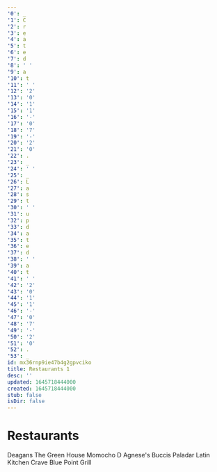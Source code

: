 ```yaml
---
'0': _
'1': C
'2': r
'3': e
'4': a
'5': t
'6': e
'7': d
'8': ' '
'9': a
'10': t
'11': ' '
'12': '2'
'13': '0'
'14': '1'
'15': '1'
'16': '-'
'17': '0'
'18': '7'
'19': '-'
'20': '2'
'21': '0'
'22': .
'23': _
'24': ' '
'25': _
'26': L
'27': a
'28': s
'29': t
'30': ' '
'31': u
'32': p
'33': d
'34': a
'35': t
'36': e
'37': d
'38': ' '
'39': a
'40': t
'41': ' '
'42': '2'
'43': '0'
'44': '1'
'45': '1'
'46': '-'
'47': '0'
'48': '7'
'49': '-'
'50': '2'
'51': '0'
'52': .
'53': _
id: mx36rnp9ie47b4g2gpvciko
title: Restaurants 1
desc: ''
updated: 1645718444000
created: 1645718444000
stub: false
isDir: false
---
```


# Restaurants


Deagans
The Green House
Momocho
D Agnese's
Buccis
Paladar Latin Kitchen
Crave
Blue Point Grill

